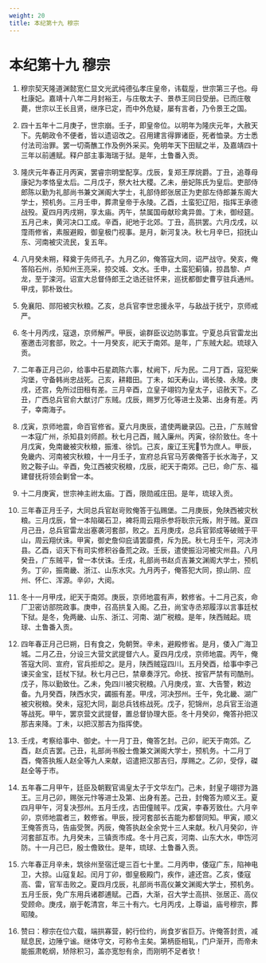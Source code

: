 ```yaml
---
weight: 20
title: 本纪第十九 穆宗
---
```


# 本纪第十九 穆宗

1. <span id="本纪第十九_穆宗-1"></span>
穆宗契天隆道渊懿宽仁显文光武纯德弘孝庄皇帝，讳载垕，世宗第三子也。母杜康妃。嘉靖十八年二月封裕王，与庄敬太子、景恭王同日受册。已而庄敬薨，世宗以王长且贤，继序已定，而中外危疑，屡有言者，乃令景王之国。

2. <span id="本纪第十九_穆宗-2"></span>
四十五年十二月庚子，世宗崩。壬子，即皇帝位。以明年为隆庆元年，大赦天下。先朝政令不便者，皆以遗诏改之。召用建言得罪诸臣，死者恤录。方士悉付法司治罪。罢一切斋醮工作及例外采买。免明年天下田赋之半，及嘉靖四十三年以前逋赋。释户部主事海瑞于狱。是年，土鲁番入贡。

3. <span id="本纪第十九_穆宗-3"></span>
隆庆元年春正月丙寅，罢睿宗明堂配享。戊辰，复郑王厚烷爵。丁丑，追尊母康妃为孝恪皇太后。二月戊子，祭大社大稷。乙未，册妃陈氏为皇后。吏部侍郎陈以勤为礼部尚书兼文渊阁大学士，礼部侍郎张居正为吏部左侍郎兼东阁大学士，预机务。三月壬申，葬肃皇帝于永陵。乙酉，土蛮犯辽阳，指挥王承德战殁。夏四月丙戌朔，享太庙。丙午，禁属国毋献珍禽异兽。丁未，御经筵。五月己未，黄河决口工成。辛酉，祀地于北郊。丁丑，高拱罢。六月戊戌，以霪雨修省，素服避殿，御皇极门视事。是月，新河复决。秋七月辛巳，招抚山东、河南被灾流民，复五年。

4. <span id="本纪第十九_穆宗-4"></span>
八月癸未朔，释奠于先师孔子。九月乙卯，俺答寇大同，诏严战守。癸亥，俺答陷石州，杀知州王亮采，掠交城、文水。壬申，土蛮犯蓟镇，掠昌黎、卢龙，至于滦河。诏宣大总督侍郎王之诰还驻怀来，巡抚都御史曹亨驻兵通州。甲戌，郭朴致仕。

5. <span id="本纪第十九_穆宗-5"></span>
免襄阳、郧阳被灾秋粮。乙亥，总兵官李世忠援永平，与敌战于抚宁，京师戒严。

6. <span id="本纪第十九_穆宗-6"></span>
冬十月丙戌，寇退，京师解严。甲辰，谕群臣议边防事宜。宁夏总兵官雷龙出塞邀击河套部，败之。十一月癸亥，祀天于南郊。是年，广东贼大起。琉球入贡。

7. <span id="本纪第十九_穆宗-7"></span>
二年春正月己卯，给事中石星疏陈六事，杖阙下，斥为民。二月丁酉，寇犯柴沟堡，守备韩尚忠战死。己亥，耕耤田。丁未，如天寿山，谒长陵、永陵。庚戌，还宫，免所过田租有差。三月辛酉，立皇子翊钧为皇太子，诏赦天下。乙丑，广西总兵官俞大猷讨广东贼。戊辰，赐罗万化等进士及第、出身有差。丙子，幸南海子。

8. <span id="本纪第十九_穆宗-8"></span>
戊寅，京师地震，命百官修省。夏六月庚辰，遣使两畿录囚。己丑，广东贼曾一本寇广州，杀知县刘师颜。秋七月己酉，贼入廉州。丙寅，徐阶致仕。冬十月戊寅，免南畿被灾秋粮，振淮、徐饥。己亥，废辽王宪节为庶人。甲辰，免畿内、河南被灾秋粮，十一月壬子，宣府总兵官马芳袭俺答于长水海子，又败之鞍子山。辛酉，免江西被灾税粮，戊辰，祀天于南郊。己巳，命广东、福建督抚将领会剿曾一本。

9. <span id="本纪第十九_穆宗-9"></span>
十二月庚寅，世宗神主祔太庙。丁酉，限勋戚庄田。是年，琉球入贡。

10. <span id="本纪第十九_穆宗-10"></span>
三年春正月壬子，大同总兵官赵岢败俺答于弘赐堡。二月庚辰，免陕西被灾秋粮。三月戊辰，曾一本陷碣石卫，裨将周云翔杀参将耿宗元叛，附于贼。夏四月己丑，总兵官雷龙出塞袭河套部，败之。五月庚戌，总兵官郭成等破贼于平山，周云翔伏诛。甲寅，御史詹仰庇请罢靡费，斥为民。秋七月壬午，河决沛县。乙酉，诏天下有司实修积谷备荒之政。壬辰，遣使振沿河被灾州县。八月癸丑，广东贼平，曾一本伏诛。壬戌，礼部尚书赵贞吉兼文渊阁大学士，预机务。丁卯，振南畿、浙江、山东水灾。九月丙子，俺答犯大同，掠山阴、应州、怀仁、浑源。辛卯，大阅。

11. <span id="本纪第十九_穆宗-11"></span>
冬十一月甲戌，祀天于南郊。庚辰，京师地震有声，敕修省。十二月己亥，命厂卫密访部院政事。庚申，召高拱复入阁。乙丑，尚宝寺丞郑履淳以言事廷杖下狱。是冬，免两畿、山东、浙江、河南、湖广税粮。是年，陕西贼起。琉球、土鲁番入贡。

12. <span id="本纪第十九_穆宗-12"></span>
四年春正月己巳朔，日有食之，免朝贺。辛未，避殿修省。是月，倭入广海卫城。二月乙丑，分设三大营文武提督六人。夏四月戊戌，京师地震。丙午，俺答寇大同、宣府，官兵拒却之。是月，陕西贼寇四川。五月癸酉，给事中李己谏买金宝，廷杖下狱。秋七月己巳，禁章奏浮冗。命抚、按官严禁有司酷刑。戊子，陈以勤致仕。乙未，免四川被灾税粮。八月庚戌，宣、大告警，敕边备。九月癸酉，陕西水灾，蠲振有差。甲戌，河决邳州。壬午，免北畿、湖广被灾税粮。癸未，寇犯大同，副总兵钱栋战死。戊子，犯锦州，总兵官王治道等战死。甲午，罢京营文武提督，置总督协理大臣。冬十月癸卯，俺答孙把汉那吉来降。丁未，以把汉那吉为指挥使。

13. <span id="本纪第十九_穆宗-13"></span>
壬戌，考察给事中、御史。十一月丁丑，俺答乞封。己卯，祀天于南郊。乙酉，赵贞吉罢。己丑，礼部尚书殷士儋兼文渊阁大学士，预机务。十二月丁酉，俺答执叛人赵全等九人来献，诏遣把汉那吉归，厚赐之。乙卯，受俘，磔赵全等于市。

14. <span id="本纪第十九_穆宗-14"></span>
五年春二月甲午，廷臣及朝觐官谒皇太子于文华左门。己未，封皇子翊镠为潞王。三月己卯，赐张元忭等进士及第、出身有差。己丑，封俺答为顺义王。夏四月甲午，河复决邳州。五月壬戌，古田僮贼平。戊寅，李春芳致仕。六月辛卯，京师地震者三，敕修省。甲辰，授河套部长吉能为都督同知。甲寅，顺义王俺答贡马，告庙受贺。丙辰，俺答执赵全余党十三人来献。秋八月癸卯，许河套部互市。九月癸未，三镇贡市成。冬十月己亥，河南、山东大水，申饬河防。十一月己巳，殷士儋致仕。是年，琉球、土鲁番入贡。

15. <span id="本纪第十九_穆宗-15"></span>
六年春正月辛未，筑徐州至宿迁堤三百七十里。二月丙申，倭寇广东，陷神电卫，大掠。山寇复起。闰月丁卯，御皇极殿门，疾作，遽还宫。乙亥，倭寇高、雷，官军击败之。夏四月戊辰，礼部尚书高仪兼文渊阁大学士，预机务。五月壬辰，免广东用兵诸郡逋赋。己酉，大渐，召大学士高拱、张居正、高仪受顾命。庚戌，崩于乾清宫，年三十有六。七月丙戌，上尊谥，庙号穆宗，葬昭陵。

16. <span id="本纪第十九_穆宗-16"></span>
赞曰：穆宗在位六载，端拱寡营，躬行俭约，尚食岁省巨万。许俺答封贡，减赋息民，边陲宁谧。继体守文，可称令主矣。第柄臣相轧，门户渐开，而帝未能振肃乾纲，矫除积习，盖亦宽恕有余，而刚明不足者欤！
